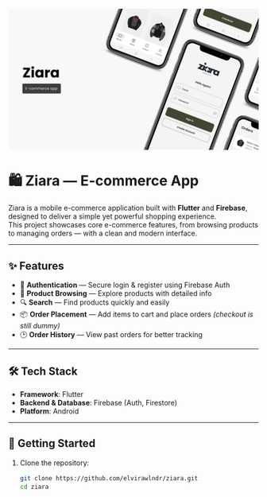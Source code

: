 ![Preview Ziara](preview-ziara.png)
# 🛍️ Ziara — E-commerce App  

Ziara is a mobile e-commerce application built with **Flutter** and **Firebase**, designed to deliver a simple yet powerful shopping experience.  
This project showcases core e-commerce features, from browsing products to managing orders — with a clean and modern interface.  

---

## ✨ Features  

- 👤 **Authentication** — Secure login & register using Firebase Auth  
- 🛒 **Product Browsing** — Explore products with detailed info  
- 🔍 **Search** — Find products quickly and easily  
- 📦 **Order Placement** — Add items to cart and place orders *(checkout is still dummy)*  
- 🕑 **Order History** — View past orders for better tracking  

---

## 🛠️ Tech Stack  

- **Framework**: Flutter  
- **Backend & Database**: Firebase (Auth, Firestore)  
- **Platform**: Android

---

## 🚀 Getting Started  

1. Clone the repository:  
   ```bash
   git clone https://github.com/elvirawlndr/ziara.git
   cd ziara
